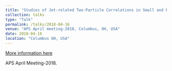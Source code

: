 ```yaml
---
title: "Studies of Jet-related Two-Particle Correlations in Small and Peripheral Heavy Ion Systems with PHENIX"
collection: talks
type: "Talk"
permalink: /talks/2018-04-16
venue: "APS April meeting-2018, Columbus, OH, USA"
date: 2018-04-16
location: "Columbus OH, USA"
---
```


[More information here](https://absuploads.aps.org/presentation.cfm?pid=14274)

APS April Meeting-2018.

